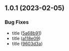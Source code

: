 ## 1.0.1 (2023-02-05)


### Bug Fixes

* title ([5a68b91](https://github.com/cerico/yuma/commit/5a68b91f8766561c3ce8ce5aa305c3cf7aeca39f))
* title ([a118e09](https://github.com/cerico/yuma/commit/a118e097ff4a5f0be2cdd6d40778af8aece8a1ba))
* title ([9603d3a](https://github.com/cerico/yuma/commit/9603d3a8278b05414a1cf1aeef3e0ae171130124))



